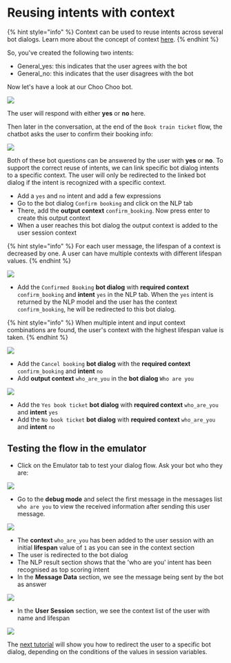 # Reusing intents with context

{% hint style="info" %}
Context can be used to reuse intents across several bot dialogs. Learn more about the concept of context [here](https://app.gitbook.com/@chatlayer/s/chatlayer-documentation/~/drafts/-MIZHNX0kLbXdbSP80Xb/understanding-users/using-context).
{% endhint %}

So, you've created the following two intents:

* General\_yes: this indicates that the user agrees with the bot
* General\_no: this indicates that the user disagrees with the bot

Now let's have a look at our Choo Choo bot. 

![](../.gitbook/assets/image%20%2859%29.png)

The user will respond with either **yes** or **no** here.

Then later in the conversation, at the end of the `Book train ticket` flow, the chatbot asks the user to confirm their booking info:

![](../.gitbook/assets/image%20%28260%29.png)

Both of these bot questions can be answered by the user with **yes** or **no**. To support the correct reuse of intents, we can link specific bot dialog intents to a specific context. The user will only be redirected to the linked bot dialog if the intent is recognized with a specific context.

* Add a `yes` and `no` intent and add a few expressions
* Go to the bot dialog `Confirm booking` and click on the NLP tab
* There, add the **output context** `confirm_booking`. Now press enter to create this output context
* When a user reaches this bot dialog the output context is added to the user session context

{% hint style="info" %}
For each user message, the lifespan of a context is decreased by one. A user can have multiple contexts with different lifespan values.
{% endhint %}

![](../.gitbook/assets/screenshot-2019-04-03-at-11.00.27.png)

* Add the `Confirmed Booking` **bot dialog** with **required context** `confirm_booking` and **intent** `yes` in the NLP tab. When the `yes` intent is returned by the NLP model and the user has the context `confirm_booking`, he will be redirected to this bot dialog. 

{% hint style="info" %}
When multiple intent and input context combinations are found, the user's context with the highest lifespan value is taken.
{% endhint %}

![](../.gitbook/assets/image%20%28215%29.png)

* Add the `Cancel booking` **bot dialog** with the **required context** `confirm_booking` and **intent** `no`
* Add **output context** `who_are_you` in the **bot dialog** `Who are you`

![](../.gitbook/assets/image%20%2892%29.png)

* Add the `Yes book ticket` **bot dialog** with **required context** `who_are_you` and **intent** `yes`
* Add the `No book ticket` **bot dialog** with **required context** `who_are_you` and **intent** `no`

## Testing the flow in the emulator

* Click on the Emulator tab to test your dialog flow. Ask your bot who they are:

![](../.gitbook/assets/image%20%28113%29.png)

* Go to the **debug mode** and select the first message in the messages list `who are you` to view the received information after sending this user message.

![](../.gitbook/assets/image%20%28238%29.png)

* The **context** `who_are_you` has been added to the user session with an initial **lifespan** value of `1` as you can see in the context section                                                     
* The user is redirected to the bot dialog 
* The NLP result section shows that the 'who are you' intent has been recognised as top scoring intent
* In the **Message Data** section, we see the message being sent by the bot as answer

![](../.gitbook/assets/image%20%2863%29.png)

* In the **User Session** section, we see the context list of the user with name and lifespan

![](../.gitbook/assets/image%20%2831%29.png)

The [next tutorial](tutorial-conditional-flow-navigation.md) will show you how to redirect the user to a specific bot dialog, depending on the conditions of the values in session variables.

